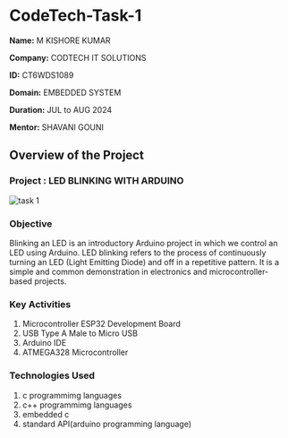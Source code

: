 # CodeTech-Task-1


**Name:** M KISHORE KUMAR

**Company:** CODTECH IT SOLUTIONS

**ID:**  CT6WDS1089

**Domain:** EMBEDDED SYSTEM

**Duration:** JUL to AUG 2024

**Mentor:** SHAVANI GOUNI


## Overview of the Project

### Project : LED BLINKING WITH ARDUINO

![task 1](https://github.com/user-attachments/assets/582c93d7-43b8-46c9-8014-ad85cb04c785)



### Objective 
Blinking an LED is an introductory Arduino project in which we control an LED using Arduino. LED blinking refers to the process of continuously turning an LED (Light Emitting Diode) and off in a repetitive pattern. It is a simple and common demonstration in electronics and microcontroller-based projects.

### Key Activities
1. Microcontroller ESP32 Development Board
2. USB Type A Male to Micro USB
3. Arduino IDE
4. ATMEGA328 Microcontroller

### Technologies Used
1. c programmimg languages
2. c++  programmimg languages
3. embedded c
4. standard API(arduino programming language)

